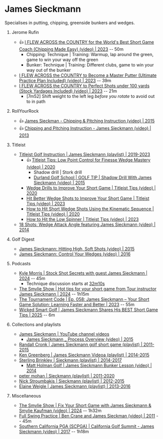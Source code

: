 # James Sieckmann

Specialises in putting, chipping, greenside bunkers and wedges.

1. Jerome Rufin
   - :thumbsup: [I FLEW ACROSS the COUNTRY for the World's Best Short Game Coach (Chipping Made Easy) (video) | 2023](https://www.youtube.com/watch?v=M9I5S3EFHCs) -- 50m
     * Chipping: Technique | Training: Warmup, lap around the green, game to win your way off the green
     * Bunker: Technique | Training: Different clubs, game to win your way out of the bunker
   - [I FLEW ACROSS the COUNTRY to Become a Master Putter (Ultimate Practice Plan Included) (video) | 2023](https://www.youtube.com/watch?v=4yl2AMVbP9k) -- 39m
   - [I FLEW ACROSS the COUNTRY to Perfect Shots under 100 yards (Stock Yardages Included) (video) | 2023](https://www.youtube.com/watch?v=b7FS0lx_EIw) -- 21m
     * [7m52] Shift weight to the left leg *before you rotate* to avoid out to in path

1. RollYourRock
   - :thumbsup: [James Sieckman - Chipping & Pitching Instruction (video) | 2015](https://www.youtube.com/watch?v=0ikSZqh0s5c)
   - :thumbsup: [Chipping and Pitching Instruction - James Sieckmann (video) | 2013](https://www.youtube.com/watch?v=mlu7hMWtaDc)

1. Titleist
   - [Titleist Golf Instruction | James Sieckmann (playlist) | 2019-2023](https://www.youtube.com/playlist?list=PLbY3VIgx2ZAcLgbp9M3hvYtixRJ2nzgSy)
     * :thumbsup: [Titleist Tips: Low Point Control for Finesse Wedge Mastery (video) | 2020](https://www.youtube.com/watch?v=U8HPj83mvZI)
       + Shadow drill | Stork drill
       + [Durland Golf School | GOLF TIP | Shadow Drill With James Sieckmann (video) | 2015](https://www.youtube.com/watch?v=UK4NJInXWNE)
     * [Wedge Drills to Improve Your Short Game | Titleist Tips (video) | 2020](https://www.youtube.com/watch?v=iiAXb4jFBJo)
     * [Hit Better Wedge Shots to Improve Your Short Game | Titleist Tips (video) | 2023](https://www.youtube.com/watch?v=L_DyTXRqLts)
     * [How to Hit Short Wedge Shots Using the Kinematic Sequence | Titleist Tips (video) | 2020](https://www.youtube.com/watch?v=O1pL0H86DXY)
     * [How to Hit the Low Spinner | Titleist Tips (video) | 2023](https://www.youtube.com/watch?v=9UxzRRWEUeA)
   - [18 Shots: Wedge Attack Angle featuring James Sieckmann (video) | 2014](https://www.youtube.com/watch?v=8bVNxSl9UVk)

1. Golf Digest
   - [James Sieckmann: Hitting High, Soft Shots (video) | 2015](https://www.youtube.com/watch?v=ZuhRJxsj-WY)
   - [James Sieckmann: Control Your Wedges (video) | 2016](https://www.youtube.com/watch?v=oacquTkcrNs)

1. Podcasts
   - [Kyle Morris | Stock Shot Secrets with guest James Sieckmann | 2024](https://www.youtube.com/watch?v=23uCuJlCWSo) -- 45m
     * Technique discussion starts at [32m10s](https://www.youtube.com/watch?v=23uCuJlCWSo&t=32m10s)
   - [The Smylie Show | Hot tips for your short game from Tour instructor James Sieckmann | 2024](https://www.youtube.com/watch?v=yESZpZL1yHU) -- 1h15m
   - [The Tournament Code | Ep. 058: James Sieckmann – Your Short Game Solution; Learning Faster and Better | 2023](https://www.youtube.com/watch?v=NRhFrnIkBjA) -- 55m
   - [Wicked Smart Golf | James Sieckmann Shares His BEST Short Game Tips | 2025](https://www.youtube.com/watch?v=TCT9LWoSDX0) -- 6m

1. Collections and playlists
   - [James Sieckmann | YouTube channel videos ](https://www.youtube.com/@jamessieckmann6781/videos)
     * [James Sieckmann _ Process Overview (video) | 2015](https://www.youtube.com/watch?v=pJLuQbsQKa8)
   - [Randall Cronk | James Sieckmann golf short game (playlist) | 2011-2015](https://www.youtube.com/playlist?list=PLKbp0UMdtEG0sLef1GU6MKQjGjyOb-2bU)
   - [Ken Greenberg | James Sieckmann Videoa (playlist) | 2014-2015](https://www.youtube.com/playlist?list=PLCniMDVNRFHIftLHdtDUGj_yx3HDmTZJa)
   - [Sterling Brinkley | Sieckmann (playlist) | 2014-2017](https://www.youtube.com/playlist?list=PLgXNUyu4wyYURAlXB7SV99XHPN582Y4dX)
     * [Matt Holman Golf | James Sieckmann Bunker Lesson (video) | 2014](https://www.youtube.com/watch?v=tQlvTPJBMxw)
   - [peter mohan | Sieckmann (playlist) | 2011-2020](https://www.youtube.com/playlist?list=PL_3juBaR1jEFW_TOEdQLLI9JpTzh4We4t)
   - [Nick Stroumbakis | Sieckmann (playlist) | 2012-2015](https://www.youtube.com/playlist?list=PLUo9IZuqxBDSFtWWP6_82ytY5lqH7oCUi)
   - [Elaine Weigle | James Sieckmann (playlist) | 2013-2016](https://www.youtube.com/playlist?list=PL5okFnbP10o4PcgMQ69JBZzg18n8tjVGs)


1. Miscellaneous
   - [The Smylie Show | Fix Your Short Game with James Sieckmann & Smylie Kaufman (video) | 2024](https://www.youtube.com/watch?v=uPpu3UiUUrc) -- 1h32m
   - [Full Swing Practice | Ben Crane and James Sieckman (video) | 2011](https://www.youtube.com/watch?v=QrCvNe3p_Ko) -- 45m
   - [Southern California PGA (SCPGA) | California Golf Summit - James Sieckmann (video) | 2017](https://www.youtube.com/watch?v=SLkJwPxAmC8) -- 1h18m

